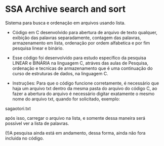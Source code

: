 # SSA Archive search and sort
Sistema para busca e ordenação em arquivos usando lista.

- Código em C desenvolvido para abertura de arquivo de texto qualquer, exibição
das palavras separadamente, contagem das palavras, armazenamento em lista, 
ordenação por ordem alfabetica e por fim pesquisa linear e binário.

- Esse código foi desenvolvido para estudo específico da pesquisa LINEAR e BINÁRIA 
na linguagem C, atráves das aulas de Pesquisa, ordenação e tecnicas de armazenamento 
que é uma continuação do curso de estruturas de dados, na linguagem C.

- Instruções: Para que o código funcione corretamente, é necessário 
que haja um arquivo txt dentro da mesma pasta do arquivo do código C, ao fazer a abertura
do arquivo é necessário digitar exatamente o mesmo nome do arquivo txt, quando
for solicitado, exemplo:

sagaotori.txt

após isso, carregar o arquivo na lista, e somente dessa maneira será possível ver a lista 
de palavras.

(!)A pesquisa ainda está em andamento, dessa forma, ainda não fora incluida no código.
